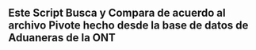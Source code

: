 ## Este Script Busca y Compara de acuerdo al archivo Pivote hecho desde la base de datos de Aduaneras de la ONT
